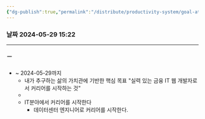 ```yaml
---
{"dg-publish":true,"permalink":"/distribute/productivity-system/goal-attraction-sentence-record/","tags":["목표-끌어당김법칙-마인드세팅","생산성-시스템"],"noteIcon":""}
---
```


### 날짜 2024-05-29 15:22

-------------------------------

##### ㅡ 
- ~ 2024-05-29까지
	- 내가 추구하는 삶의 가치관에 기반한 핵심 목표 "실력 있는 금융 IT 웹 개발자로서 커리어를 시작하는 것"
	- 
	- IT분야에서 커리어를 시작한다
		- 데이터센터 엔지니어로 커리어를 시작한다.

